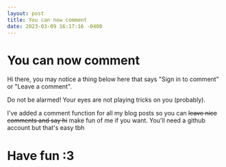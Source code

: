 ```yaml
---
layout: post
title: You can now comment
date: 2023-03-09 16:17:16 -0400
---
```


# You can now comment
Hi there, you may notice a thing below here that says "Sign in to comment" or "Leave a comment".

Do not be alarmed! Your eyes are not playing tricks on you (probably).

I've added a comment function for all my blog posts so you can ~~leave nice comments and say hi~~ make fun of me if you want.
You'll need a github account but that's easy tbh

# Have fun :3

<script src="https://utteranc.es/client.js"
        repo="Just-Jojo/Just-Jojo.github.io"
        issue-term="pathname"
        label="Comments"
        theme="github-light"
        crossorigin="anonymous"
        async>
</script>